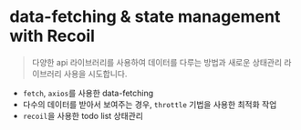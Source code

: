 # data-fetching & state management with Recoil
> 다양한 api 라이브러리를 사용하여 데이터를 다루는 방법과 새로운 상태관리 라이브러리 사용을 시도합니다.

- `fetch`, `axios`를 사용한 data-fetching
- 다수의 데이터를 받아서 보여주는 경우, `throttle` 기법을 사용한 최적화 작업
- `recoil`을 사용한 todo list 상태관리
